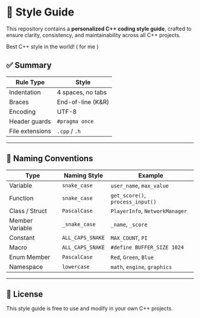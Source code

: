 # 🧠 Style Guide

This repository contains a **personalized C++ coding style guide**, crafted to ensure clarity, consistency, and maintainability across all C++ projects.

Best C++ style in the world! ( for me )

## ✅ Summary

| Rule Type         | Style               |
|-------------------|---------------------|
| Indentation       | 4 spaces, no tabs   |
| Braces            | End-of-line (K&R)   |
| Encoding          | UTF-8               |
| Header guards     | `#pragma once`      |
| File extensions   | `.cpp` / `.h`       |

---

## 🧾 Naming Conventions

| Type               | Naming Style        | Example                          |
|--------------------|---------------------|----------------------------------|
| Variable           | `snake_case`        | `user_name`, `max_value`         |
| Function           | `snake_case`        | `get_score()`, `process_input()` |
| Class / Struct     | `PascalCase`        | `PlayerInfo`, `NetworkManager`   |
| Member Variable    | `_snake_case`       | `_name`, `_score`                |
| Constant           | `ALL_CAPS_SNAKE`    | `MAX_COUNT`, `PI`                |
| Macro              | `ALL_CAPS_SNAKE`    | `#define BUFFER_SIZE 1024`       |
| Enum Member        | `PascalCase`        | `Red`, `Green`, `Blue`           |
| Namespace          | `lowercase`         | `math`, `engine`, `graphics`     |

---

## 📄 License

This style guide is free to use and modify in your own C++ projects.

